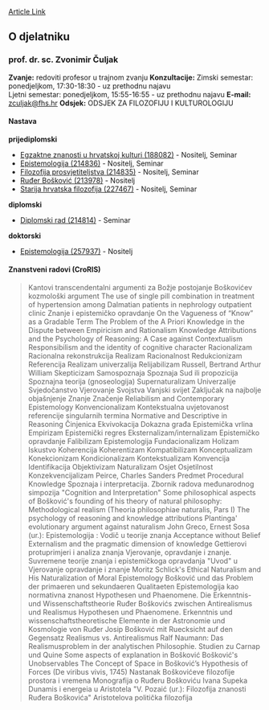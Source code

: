 [Article Link](https://www.fhs.hr/djelatnik/zvonimir.culjak)

## O djelatniku
###  prof. dr. sc. Zvonimir Čuljak 
**Zvanje:**
redoviti profesor u trajnom zvanju 
**Konzultacije:**
Zimski semestar: ponedjeljkom, 17:30-18:30 - uz prethodnu najavu  
Ljetni semestar: ponedjeljkom, 15:55-16:55 - uz prethodnu najavu
**E-mail:**
[zculjak@fhs.hr](javascript:startMail\('pmyhnw@xus.feu'\);)
**Odsjek:**
ODSJEK ZA FILOZOFIJU I KULTUROLOGIJU 
#### Nastava
**prijediplomski**
  * [Egzaktne znanosti u hrvatskoj kulturi (188082)](https://www.fhs.hr/predmet/ezuhk_a) - Nositelj, Seminar
  * [Epistemologija (214836)](https://www.fhs.hr/predmet/epi_a) - Nositelj, Seminar
  * [Filozofija prosvjetiteljstva (214835)](https://www.fhs.hr/predmet/filpro) - Nositelj, Seminar
  * [Ruđer Bošković (213978)](https://www.fhs.hr/predmet/rudjbos) - Nositelj
  * [Starija hrvatska filozofija (227467)](https://www.fhs.hr/predmet/shf) - Nositelj, Seminar


**diplomski**
  * [Diplomski rad (214814)](https://www.fhs.hr/predmet/diprad_f) - Seminar


**doktorski**
  * [Epistemologija (257937)](https://www.fhs.hr/predmet/epi_b) - Nositelj


#### Znanstveni radovi (CroRIS)
> Kantovi transcendentalni argumenti za Božje postojanje
> Boškovićev kozmološki argument
> The use of single pill combination in treatment of hypertension among Dalmatian patients in nephrology outpatient clinic
> Znanje i epistemičko opravdanje
> On the Vagueness of “Know” as a Gradable Term
> The Problem of the A Priori Knowledge in the Dispute between Empiricism and Rationalism
> Knowledge Attributions and the Psychology of Reasoning: A Case against Contextualism
> Responsibilism and the identity of cognitive character
> Racionalizam
> Racionalna rekonstrukcija
> Realizam
> Racionalnost
> Redukcionizam
> Referencija
> Realizam univerzalija
> Relijabilizam
> Russell, Bertrand Arthur William
> Skepticizam
> Samospoznaja
> Spoznaja
> Sud ili propozicija
> Spoznajna teorija (gnoseologija)
> Supernaturalizam
> Univerzalije
> Svjedočanstvo
> Vjerovanje
> Svojstva
> Vanjski svijet
> Zaključak na najbolje objašnjenje
> Znanje
> Značenje
> Reliabilism and Contemporary Epistemology
> Konvencionalizam
> Kontekstualna uvjetovanost referencije singularnih termina
> Normative and Descriptive in Reasoning
> Činjenica
> Ekvivokacija
> Dokazna građa
> Epistemička vrlina
> Empirizam
> Epistemički regres
> Eksternalizam/internalizam
> Epistemičko opravdanje
> Falibilizam
> Epistemologija
> Fundacionalizam
> Holizam
> Iskustvo
> Koherencija
> Koherentizam
> Kompatibilizam
> Konceptualizam
> Konekcionizam
> Kondicionalizam
> Kontekstualizam
> Konvencija
> Identifikacija
> Objektivizam
> Naturalizam
> Osjet
> Osjetilnost
> Konzekvencijalizam
> Peirce, Charles Sanders
> Predmet
> Procedural Knowledge
> Spoznaja i interpretacija. Zbornik radova međunarodnog simpozija "Cognition and Interpretation"
> Some philosophical aspects of Bošković's founding of his theory of natural philosophy: Methodological realism (Theoria philosophiae naturalis, Pars I)
> The psychology of reasoning and knowledge attributions
> Plantinga' evolutionary argument against naturalism
> John Greco, Ernest Sosa (ur.): Epistemologija : Vodič u teorije znanja
> Acceptance without Belief
> Externalism and the pragmatic dimension of knowledge
> Gettierovi protuprimjeri i analiza znanja
> Vjerovanje, opravdanje i znanje. Suvremene teorije znanja i epistemičkoga opravdanja
> "Uvod" u Vjerovanje opravdanje i znanje
> Moritz Schlick's Ethical Naturalism and His Naturalization of Moral Epistemology
> Bošković und das Problem der primaeren und sekundaeren Qualitaeten
> Epistemologija kao normativna znanost
> Hypothesen und Phaenomene. Die Erkenntnis- und Wissenschaftstheorie Ruđer Boškovićs zwischen Antirealismus und Realismus
> Hypothesen und Phaenomene. Erkenntnis und wissenschaftstheoretische Elemente in der Astronomie und Kosmologie von Ruđer Josip Bošković mit Ruecksicht auf den Gegensatz Realismus vs. Antirealismus
> Ralf Naumann: Das Realismusproblem in der analytischen Philosophie. Studien zu Carnap und Quine
> Some aspects of explanation in Bošković
> Bošković's Unobservables
> The Concept of Space in Bošković’s Hypothesis of Forces (De viribus vivis, 1745)
> Nastanak Boškovićeve filozofije prostora i vremena
> Monografija o Ruđeru Boškoviću Ivana Supeka
> Dunamis i energeia u Aristotela
> "V. Pozaić (ur.): Filozofija znanosti Ruđera Boškovića" 
> Aristotelova politička filozofija
